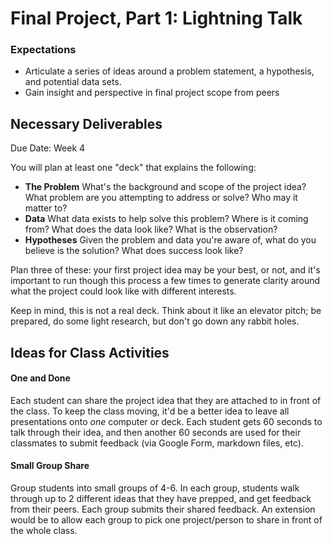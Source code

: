 # Final Project, Part 1: Lightning Talk

### Expectations

* Articulate a series of ideas around a problem statement, a hypothesis, and potential data sets.
* Gain insight and perspective in final project scope from peers

## Necessary Deliverables

Due Date: Week 4

You will plan at least one "deck" that explains the following:

* **The Problem** What's the background and scope of the project idea? What problem are you attempting to address or solve? Who may it matter to?
* **Data** What data exists to help solve this problem? Where is it coming from? What does the data look like? What is the observation?
* **Hypotheses** Given the problem and data you're aware of, what do you believe is the solution? What does success look like?

Plan three of these: your first project idea may be your best, or not, and it's important to run though this process a few times to generate clarity around what the project could look like with different interests.

Keep in mind, this is not a real deck. Think about it like an elevator pitch; be prepared, do some light research, but don't go down any rabbit holes.

## Ideas for Class Activities

#### One and Done

Each student can share the project idea that they are attached to in front of the class. To keep the class moving, it'd be a better idea to leave all presentations onto _one_ computer or deck. Each student gets 60 seconds to talk through their idea, and then another 60 seconds are used for their classmates to submit feedback (via Google Form, markdown files, etc).

#### Small Group Share

Group students into small groups of 4-6. In each group, students walk through up to 2 different ideas that they have prepped, and get feedback from their peers. Each group submits their shared feedback. An extension would be to allow each group to pick one project/person to share in front of the whole class.


